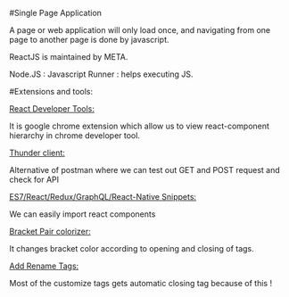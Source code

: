 #Single Page Application

A page or web application will only load once, and navigating from one page to another page is done by javascript.

ReactJS is maintained by META.

Node.JS : Javascript Runner : helps executing JS.

#Extensions and tools:

<u>React Developer Tools:</u>

It is google chrome extension which allow us to view react-component hierarchy in chrome developer tool.


<u>Thunder client:</u>

Alternative of postman where we can test out GET and POST request and check for API


<u>ES7/React/Redux/GraphQL/React-Native Snippets:</u>

We can easily import react components

<u>Bracket Pair colorizer:</u>

It changes bracket color according to opening and closing of tags.

<u>Add Rename Tags:</u>

Most of the customize tags gets automatic closing tag because of this !
